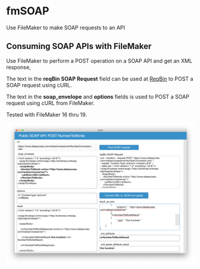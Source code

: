 # fmSOAP
Use FileMaker to make SOAP requests to an API

## Consuming SOAP APIs with FileMaker

Use FileMaker to perform a POST operation on a SOAP API and get an XML response,

The text in the __reqBin SOAP Request__ field can be used at [ReqBin](https://reqbin.com/req/c-eanbjsr1/curl-get-xml-example) to POST a SOAP request using cURL.

The text in the __soap_envelope__ and __options__ fields is used to POST a SOAP request using cURL from FileMaker.

Tested with FileMaker 16 thru 19.


![fmSoap Screenshot](https://github.com/asktami/fmSOAP/blob/main/ScreenShot.png)
